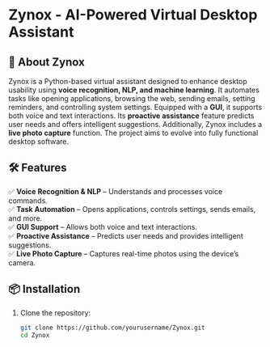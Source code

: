 # Zynox - AI-Powered Virtual Desktop Assistant  

## 🚀 About Zynox  
Zynox is a Python-based virtual assistant designed to enhance desktop usability using **voice recognition, NLP, and machine learning**. It automates tasks like opening applications, browsing the web, sending emails, setting reminders, and controlling system settings. Equipped with a **GUI**, it supports both voice and text interactions. Its **proactive assistance** feature predicts user needs and offers intelligent suggestions. Additionally, Zynox includes a **live photo capture** function. The project aims to evolve into fully functional desktop software.  

## 🛠 Features  
✅ **Voice Recognition & NLP** – Understands and processes voice commands.  
✅ **Task Automation** – Opens applications, controls settings, sends emails, and more.  
✅ **GUI Support** – Allows both voice and text interactions.  
✅ **Proactive Assistance** – Predicts user needs and provides intelligent suggestions.  
✅ **Live Photo Capture** – Captures real-time photos using the device’s camera.  

## 📦 Installation  
1. Clone the repository:  
   ```bash
   git clone https://github.com/yourusername/Zynox.git
   cd Zynox
